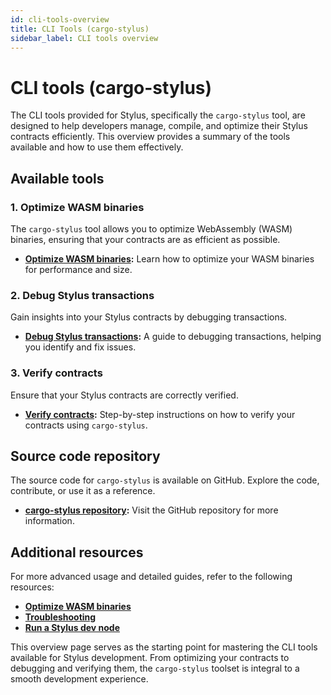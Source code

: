 ```yaml
---
id: cli-tools-overview
title: CLI Tools (cargo-stylus)
sidebar_label: CLI tools overview
---
```


# CLI tools (cargo-stylus)

The CLI tools provided for Stylus, specifically the `cargo-stylus` tool, are designed to help developers manage, compile, and optimize their Stylus contracts efficiently. This overview provides a summary of the tools available and how to use them effectively.

## Available tools

### 1. Optimize WASM binaries

The `cargo-stylus` tool allows you to optimize WebAssembly (WASM) binaries, ensuring that your contracts are as efficient as possible.

- **[Optimize WASM binaries](https://docs.arbitrum.io/stylus/how-tos/optimizing-binaries):** Learn how to optimize your WASM binaries for performance and size.

### 2. Debug Stylus transactions

Gain insights into your Stylus contracts by debugging transactions.

- **[Debug Stylus transactions](https://docs.arbitrum.io/stylus/how-tos/debug-stylus-transactions):** A guide to debugging transactions, helping you identify and fix issues.

### 3. Verify contracts

Ensure that your Stylus contracts are correctly verified.

- **[Verify contracts](https://docs.arbitrum.io/stylus/how-tos/verify-contracts):** Step-by-step instructions on how to verify your contracts using `cargo-stylus`.

## Source code repository

The source code for `cargo-stylus` is available on GitHub. Explore the code, contribute, or use it as a reference.

- **[cargo-stylus repository](https://github.com/OffchainLabs/stylus):** Visit the GitHub repository for more information.

## Additional resources

For more advanced usage and detailed guides, refer to the following resources:

- **[Optimize WASM binaries](https://docs.arbitrum.io/stylus/how-tos/optimizing-binaries)**
- **[Troubleshooting](https://docs.arbitrum.io/stylus/troubleshooting-building-stylus)**
- **[Run a Stylus dev node](https://docs.arbitrum.io/run-arbitrum-node/run-local-dev-node)**

This overview page serves as the starting point for mastering the CLI tools available for Stylus development. From optimizing your contracts to debugging and verifying them, the `cargo-stylus` toolset is integral to a smooth development experience.
